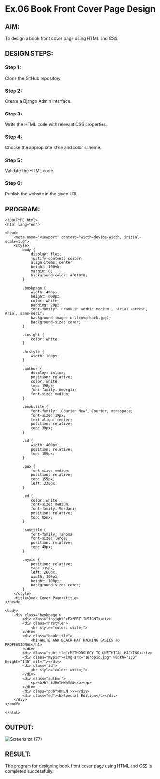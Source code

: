 # Ex.06 Book Front Cover Page Design
## AIM:
To design a book front cover page using HTML and CSS.

## DESIGN STEPS:

### Step 1:
Clone the GitHub repository.

### Step 2:
Create a Django Admin interface.

### Step 3:
Write the HTML code with relevant CSS properties.

### Step 4:
Choose the appropriate style and color scheme.

### Step 5:
Validate the HTML code.

### Step 6:
Publish the website in the given URL.

## PROGRAM:
```
<!DOCTYPE html>
<html lang="en">

<head>
    <meta name="viewport" content="width=device-width, initial-scale=1.0">
    <style>
        body {
            display: flex;
            justify-content: center;
            align-items: center;
            height: 100vh;
            margin: 0;
            background-color: #f0f0f0;
        }

        .bookpage {
            width: 400px;
            height: 600px;
            color: white;
            padding: 20px;
            font-family: 'Franklin Gothic Medium', 'Arial Narrow', Arial, sans-serif;
            background-image: url(coverback.jpg);
            background-size: cover;
        }

        .insight {
            color: white;
        }

        .hrstyle {
            width: 100px;
        }

        .author {
            display: inline;
            position: relative;
            color: white;
            top: 190px;
            font-family: Georgia;
            font-size: medium;
        }

        .booktitle {
            font-family: 'Courier New', Courier, monospace;
            font-size: 19px;
            text-align: center;
            position: relative;
            top: 30px;
        }

        .id {
            width: 400px;
            position: relative;
            top: 180px;
        }

        .pub {
            font-size: medium;
            position: relative;
            top: 155px;
            left: 330px;
        }

        .ed {
            color: white;
            font-size: medium;
            font-family: Verdana;
            position: relative;
            top: 85px;
        }

        .subtitle {
            font-family: Tahoma;
            font-size: large;
            position: relative;
            top: 40px;
        }

        .mypic {
            position: relative;
            top: 135px;
            left: 260px;
            width: 100px;
            height: 100px;
            background-size: cover;
        }
    </style>
    <title>Book Cover Page</title>
</head>

<body>
    <div class="bookpage">
        <div class="insight">EXPERT INSIGHT</div>
        <div class="hrstyle">
            <hr style="color: white;">
        </div>
        <div class="booktitle">
            <h1>WHITE AND BLACK HAT HACKING BASICS TO PROFESSIONAL</h1>
        </div>
        <div class="subtitle">METHODOLOGY TO UNETHICAL HACKING</div>
        <div class="mypic"><img src="suropic.jpg" width="130" height="145" alt=""></div>
        <div class="id">
            <hr style="color: white;">
        </div>
        <div class="author">
            <p><b>BY SUROTHWAMAN</b></p>
        </div>
        <div class="pub">OPEN >>></div>
        <div class="ed"><b>Special Edition</b></div>
    </div>
</bodY>

</html>
```

## OUTPUT:
![Screenshot (77)](https://github.com/surothaaman/cover/assets/133313653/53fe88e3-9ef2-4efe-810e-a641c37f0991)




## RESULT:
The program for designing book front cover page using HTML and CSS is completed successfully.
